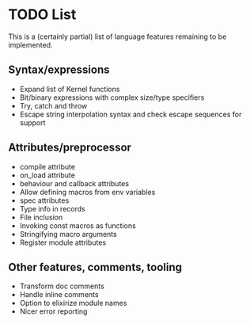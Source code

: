 # TODO List

This is a (certainly partial) list of language features remaining to be implemented.

## Syntax/expressions

*   Expand list of Kernel functions
*   Bit/binary expressions with complex size/type specifiers
*   Try, catch and throw
*   Escape string interpolation syntax and check escape sequences for support

## Attributes/preprocessor

*   compile attribute
*   on_load attribute
*   behaviour and callback attributes
*   Allow defining macros from env variables
*   spec attributes
*   Type info in records
*   File inclusion
*   Invoking const macros as functions
*   Stringifying macro arguments
*   Register module attributes

## Other features, comments, tooling

*   Transform doc comments
*   Handle inline comments
*   Option to elixirize module names
*   Nicer error reporting
